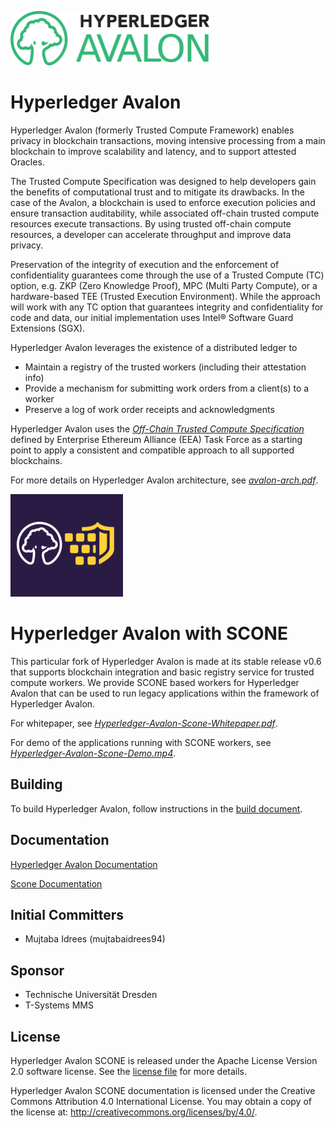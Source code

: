 <!--
Licensed under Creative Commons Attribution 4.0 International License
https://creativecommons.org/licenses/by/4.0/
-->

<img src="images/HL_Avalon_Logo_Color.png" width="318" height="87"
 alt="Hyperledger Avalon logo" />

# Hyperledger Avalon

Hyperledger Avalon (formerly Trusted Compute Framework)
enables privacy in blockchain transactions,
moving intensive processing from a main blockchain to improve scalability and
latency, and to support attested Oracles.

The Trusted Compute Specification was designed to help developers gain the
benefits of computational trust and to mitigate its drawbacks. In the case of
the Avalon, a blockchain is used to enforce execution
policies and ensure transaction auditability, while associated off-chain
trusted compute resources execute transactions. By using trusted off-chain
compute resources, a developer can accelerate throughput and improve data
privacy.

Preservation of the integrity of execution and the enforcement
of confidentiality guarantees come through the use of a Trusted Compute (TC)
option, e.g. ZKP (Zero Knowledge Proof), MPC (Multi Party Compute),
or a hardware-based TEE (Trusted Execution Environment).
While the approach will work with any TC option that guarantees integrity and
confidentiality for code and data, our initial implementation uses
Intel® Software Guard Extensions (SGX).

Hyperledger Avalon leverages the existence of a distributed ledger to
 * Maintain a registry of the trusted workers (including their attestation info)
 * Provide a mechanism for submitting work orders from a client(s) to a worker
 * Preserve a log of work order receipts and acknowledgments

Hyperledger Avalon uses the
[ _Off-Chain Trusted Compute Specification_](https://entethalliance.github.io/trusted-computing/spec.html)
defined by Enterprise Ethereum Alliance (EEA) Task Force as a starting point to
apply a consistent and compatible approach to all supported blockchains.

For more details on Hyperledger Avalon architecture, see
[_avalon-arch.pdf_](docs/avalon-arch.pdf).

<img src="images/avalon-scone-icon.png" alt="Hyperledger Avalon logo" /> 

# Hyperledger Avalon with SCONE

This particular fork of Hyperledger Avalon is made at its stable release v0.6
that supports blockchain integration and basic registry service for trusted compute workers. 
We provide SCONE based workers for Hyperledger Avalon that can be used to run legacy 
applications within the framework of Hyperledger Avalon. 

For whitepaper, see
[_Hyperledger-Avalon-Scone-Whitepaper.pdf_](docs/whitepaper_avalon_scone.pdf).

For demo of the applications running with SCONE workers, see
[_Hyperledger-Avalon-Scone-Demo.mp4_](https://drive.google.com/file/d/1cvAZFJGkGXEHFVFMG_QnTOEDjZFlpgbO/view?usp=sharing).

## Building

To build Hyperledger Avalon, follow instructions in the
[build document](BUILD.md).

## Documentation

[Hyperledger Avalon Documentation](https://hyperledger.github.io/avalon/)

[Scone Documentation](https://scontain.com/index.html?lang=en)

## Initial Committers
* Mujtaba Idrees (mujtabaidrees94)

## Sponsor
* Technische Universität Dresden
* T-Systems MMS

## License
Hyperledger Avalon SCONE is released under the Apache License
Version 2.0 software license. See the [license file](LICENSE) for more details.

Hyperledger Avalon SCONE documentation is licensed under the
Creative Commons Attribution 4.0 International License. You may obtain a copy
of the license at: http://creativecommons.org/licenses/by/4.0/.


